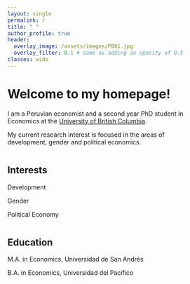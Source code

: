```yaml
---
layout: single
permalink: /
title: " "
author_profile: true
header:
  overlay_image: /assets/images/P001.jpg
  overlay_filter: 0.1 # same as adding an opacity of 0.5 to a black background
classes: wide
---
```


# Welcome to my homepage! #
I am a Peruvian economist and a second year PhD student in Economics at the [University of British Columbia](https://www.ubc.ca/).

My current  research  interest is focused  in  the  areas  of  development, gender and  political economics.

<html>
<head>
<meta name="viewport" content="width=device-width, initial-scale=1">
<style>
* {
  box-sizing: border-box;
}

.row {
  display: flex;
}

/* Create two equal columns that sits next to each other */
.column {
  flex: 50%;
  padding: 10px;
  height: 300px; /* Should be removed. Only for demonstration */
}
</style>
</head>
<body>

<div class="row">
  <div class="column">
    <h2>Interests</h2>
    <p>
    <a><i class="fas fa-angle-right" style="font-size:24px;color:black" aria-hidden="true"></i></a> Development
    </p>
    <p>
    <a><i class="fas fa-angle-right" style="font-size:24px;color:black" aria-hidden="true"></i></a> Gender
    </p>
    <p>
    <a><i class="fas fa-angle-right" style="font-size:24px;color:black" aria-hidden="true"></i></a> Political Economy
    </p>
  </div>
  <div class="column">
    <h2>Education</h2>
    <p>
    <a href="https://udesa.edu.ar/"><i class="fas fa-fw fa-school zoom" style="font-size:24px;color:black" aria-hidden="true"></i></a> M.A. in Economics, Universidad de San Andrés
    </p>
    <p>
    <a href="https://www.up.edu.pe/en/"><i class="fas fa-fw fa-school zoom" style="font-size:24px;color:black" aria-hidden="true"></i></a> B.A. in Economics, Universidad del Pacífico
    </p>
 </div>
